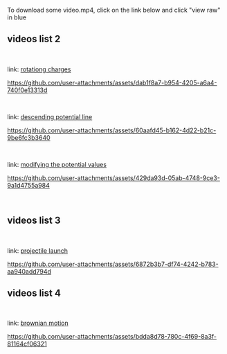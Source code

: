 To download some video.mp4, click on the link below and click "view raw" in blue

## videos list 2

<br/>

link: [rotationg charges](https://github.com/physerikc/computational-physics-II/blob/main/videos/rotating%20charges.mp4)

https://github.com/user-attachments/assets/dab1f8a7-b954-4205-a6a4-740f0e13313d

<br/>

link: [descending potential line](https://github.com/physerikc/computational-physics-II/blob/main/videos/descending%20potential%20line.mp4)

https://github.com/user-attachments/assets/60aafd45-b162-4d22-b21c-9be6fc3b3640

<br/>

link: [modifying the potential values](https://github.com/physerikc/computational-physics-II/blob/main/videos/modifying%20the%20potential.mp4)

https://github.com/user-attachments/assets/429da93d-05ab-4748-9ce3-9a1d4755a984

<br/>

## videos list 3

<br/>

link: [projectile launch](https://github.com/physerikc/computational-physics-II/blob/main/videos/projectile%20lauch.mp4)

https://github.com/user-attachments/assets/6872b3b7-df74-4242-b783-aa940add794d

## videos list 4

<br/>

link: [brownian motion](https://github.com/physerikc/computational-physics-II/blob/main/videos/brownian%20motion.mp4)

https://github.com/user-attachments/assets/bdda8d78-780c-4f69-8a3f-81164cf06321
















